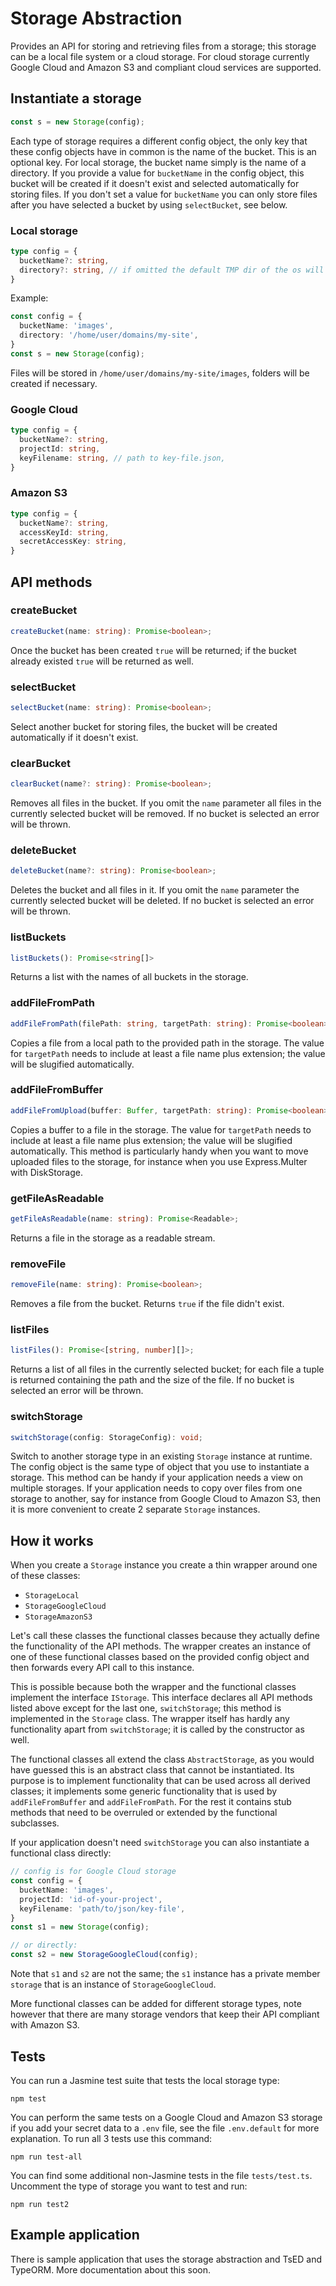 # Storage Abstraction

Provides an API for storing and retrieving files from a storage; this storage can be a local file system or a cloud storage. For cloud storage currently Google Cloud and Amazon S3 and compliant cloud services are supported.

## Instantiate a storage

```javascript
const s = new Storage(config);
```

Each type of storage requires a different config object, the only key that these config objects have in common is the name of the bucket. This is an optional key. For local storage, the bucket name simply is the name of a directory. If you provide a value for `bucketName` in the config object, this bucket will be created if it doesn't exist and selected automatically for storing files. If you don't set a value for `bucketName` you can only store files after you have selected a bucket by using `selectBucket`, see below.

### Local storage
```typescript
type config = {
  bucketName?: string,
  directory?: string, // if omitted the default TMP dir of the os will be used
}
```
Example: 

```typescript
const config = {
  bucketName: 'images',
  directory: '/home/user/domains/my-site',
}
const s = new Storage(config); 
```
Files will be stored in `/home/user/domains/my-site/images`, folders will be created if necessary.

### Google Cloud
```typescript
type config = {
  bucketName?: string,
  projectId: string,
  keyFilename: string, // path to key-file.json,
}
```

### Amazon S3
```typescript
type config = {
  bucketName?: string,
  accessKeyId: string,
  secretAccessKey: string,
}
```

## API methods

### createBucket
```typescript
createBucket(name: string): Promise<boolean>;
```
Once the bucket has been created `true` will be returned; if the bucket already existed `true` will be returned as well.

### selectBucket
```typescript
selectBucket(name: string): Promise<boolean>;
```
Select another bucket for storing files, the bucket will be created automatically if it doesn't exist.

### clearBucket
```typescript
clearBucket(name?: string): Promise<boolean>;
```
Removes all files in the bucket. If you omit the `name` parameter all files in the currently selected bucket will be removed. If no bucket is selected an error will be thrown.

### deleteBucket
```typescript
deleteBucket(name?: string): Promise<boolean>;
```
Deletes the bucket and all files in it. If you omit the `name` parameter the currently selected bucket will be deleted. If no bucket is selected an error will be thrown.

### listBuckets
```typescript
listBuckets(): Promise<string[]>
```
Returns a list with the names of all buckets in the storage.

### addFileFromPath
```typescript
addFileFromPath(filePath: string, targetPath: string): Promise<boolean>;
```
Copies a file from a local path to the provided path in the storage. The value for `targetPath` needs to include at least a file name plus extension; the value will be slugified automatically.

### addFileFromBuffer
```typescript
addFileFromUpload(buffer: Buffer, targetPath: string): Promise<boolean>;
```
Copies a buffer to a file in the storage. The value for `targetPath` needs to include at least a file name plus extension; the value will be slugified automatically. This method is particularly handy when you want to move uploaded files to the storage, for instance when you use Express.Multer with DiskStorage.

### getFileAsReadable
```typescript
getFileAsReadable(name: string): Promise<Readable>;
```
Returns a file in the storage as a readable stream.

### removeFile
```typescript
removeFile(name: string): Promise<boolean>;
```
Removes a file from the bucket. Returns `true` if the file didn't exist.

### listFiles
```typescript
listFiles(): Promise<[string, number][]>;
```
Returns a list of all files in the currently selected bucket; for each file a tuple is returned containing the path and the size of the file. If no bucket is selected an error will be thrown.

### switchStorage
```typescript
switchStorage(config: StorageConfig): void;
```
Switch to another storage type in an existing `Storage` instance at runtime. The config object is the same type of object that you use to instantiate a storage. This method can be handy if your application needs a view on multiple storages. If your application needs to copy over files from one storage to another, say for instance from Google Cloud to Amazon S3, then it is more convenient to create 2 separate `Storage` instances.


## How it works

When you create a `Storage` instance you create a thin wrapper around one of these classes:

- `StorageLocal`
- `StorageGoogleCloud`
- `StorageAmazonS3`

Let's call these classes the functional classes because they actually define the functionality of the API methods. The wrapper creates an instance of one of these functional classes based on the provided config object and then forwards every API call to this instance. 

This is possible because both the wrapper and the functional classes implement the interface `IStorage`. This interface declares all API methods listed above except for the last one, `switchStorage`; this method is implemented in the `Storage` class. The wrapper itself has hardly any functionality apart from `switchStorage`; it is called by the constructor as well. 

The functional classes all extend the class `AbstractStorage`, as you would have guessed this is an abstract class that cannot be instantiated. Its purpose is to implement functionality that can be used across all derived classes; it implements some generic functionality that is used by `addFileFromBuffer` and `addFileFromPath`. For the rest it contains stub methods that need to be overruled or extended by the functional subclasses.

If your application doesn't need `switchStorage` you can also instantiate a functional class directly:

```typescript
// config is for Google Cloud storage
const config = {
  bucketName: 'images',
  projectId: 'id-of-your-project',
  keyFilename: 'path/to/json/key-file',
}
const s1 = new Storage(config); 

// or directly:
const s2 = new StorageGoogleCloud(config);
```
Note that `s1` and `s2` are not the same; the `s1` instance has a private member `storage` that is an instance of `StorageGoogleCloud`. 

More functional classes can be added for different storage types, note however that there are many storage vendors that keep their API compliant with Amazon S3.

## Tests

You can run a Jasmine test suite that tests the local storage type:

```npm test```

You can perform the same tests on a Google Cloud and Amazon S3 storage if you add your secret data to a `.env` file, see the file `.env.default` for more explanation. To run all 3 tests use this command:

```npm run test-all```

You can find some additional non-Jasmine tests in the file `tests/test.ts`. Uncomment the type of storage you want to test and run:

```npm run test2```

## Example application

There is sample application that uses the storage abstraction and TsED and TypeORM. More documentation about this soon.
